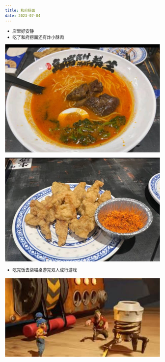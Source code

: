```yaml
---
title: 和府捞面
date: 2023-07-04
---
```


+ 店里好安静
+ 吃了和府捞面还有炸小酥肉

![和府捞面](./images/面.jpg)

![小酥肉](./images/小酥肉.jpg)

+ 吃完饭去柒喵桌游完双人成行游戏

![双人成行](./images/双人成行.jpg)